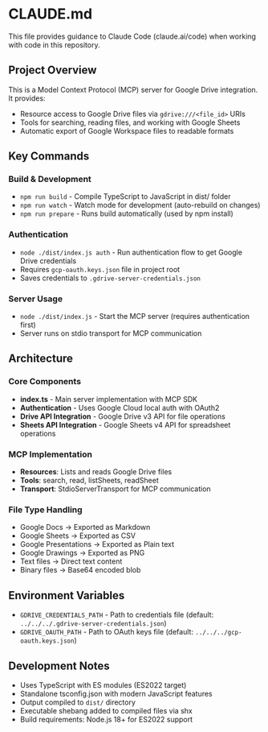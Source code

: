 # CLAUDE.md

This file provides guidance to Claude Code (claude.ai/code) when working with code in this repository.

## Project Overview

This is a Model Context Protocol (MCP) server for Google Drive integration. It provides:
- Resource access to Google Drive files via `gdrive:///<file_id>` URIs
- Tools for searching, reading files, and working with Google Sheets
- Automatic export of Google Workspace files to readable formats

## Key Commands

### Build & Development
- `npm run build` - Compile TypeScript to JavaScript in dist/ folder
- `npm run watch` - Watch mode for development (auto-rebuild on changes)
- `npm run prepare` - Runs build automatically (used by npm install)

### Authentication
- `node ./dist/index.js auth` - Run authentication flow to get Google Drive credentials
- Requires `gcp-oauth.keys.json` file in project root
- Saves credentials to `.gdrive-server-credentials.json`

### Server Usage
- `node ./dist/index.js` - Start the MCP server (requires authentication first)
- Server runs on stdio transport for MCP communication

## Architecture

### Core Components
- **index.ts** - Main server implementation with MCP SDK
- **Authentication** - Uses Google Cloud local auth with OAuth2
- **Drive API Integration** - Google Drive v3 API for file operations
- **Sheets API Integration** - Google Sheets v4 API for spreadsheet operations

### MCP Implementation
- **Resources**: Lists and reads Google Drive files
- **Tools**: search, read, listSheets, readSheet
- **Transport**: StdioServerTransport for MCP communication

### File Type Handling
- Google Docs → Exported as Markdown
- Google Sheets → Exported as CSV
- Google Presentations → Exported as Plain text
- Google Drawings → Exported as PNG
- Text files → Direct text content
- Binary files → Base64 encoded blob

## Environment Variables
- `GDRIVE_CREDENTIALS_PATH` - Path to credentials file (default: `../../../.gdrive-server-credentials.json`)
- `GDRIVE_OAUTH_PATH` - Path to OAuth keys file (default: `../../../gcp-oauth.keys.json`)

## Development Notes
- Uses TypeScript with ES modules (ES2022 target)
- Standalone tsconfig.json with modern JavaScript features
- Output compiled to `dist/` directory
- Executable shebang added to compiled files via shx
- Build requirements: Node.js 18+ for ES2022 support